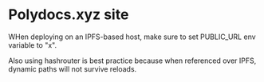 # Polydocs.xyz site

WHen deploying on an IPFS-based host, make sure to set PUBLIC_URL env variable to "x". 

Also using hashrouter is best practice because when referenced over IPFS, dynamic paths will not survive reloads. 
